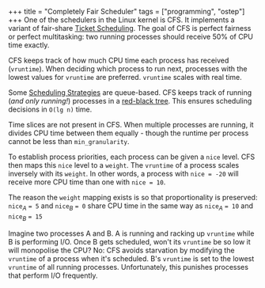+++
title = "Completely Fair Scheduler"
tags = ["programming", "ostep"]
+++
One of the schedulers in the Linux kernel is CFS. It implements a variant of fair-share [Ticket Scheduling](https://john-rodewald.github.io/blog/Ticket-Scheduling). The goal of CFS is perfect fairness or perfect multitasking: two running processes should receive 50% of CPU time exactly.

CFS keeps track of how much CPU time each process has received (`vruntime`). When deciding which process to run next, processes with the lowest values for `vruntime` are preferred. `vruntime` scales with real time.

Some [Scheduling Strategies](https://john-rodewald.github.io/blog/Scheduling-Strategies) are queue-based. CFS keeps track of running (*and only running!*) processes in a [red-black tree](https://john-rodewald.github.io/blog/red-black-tree). This ensures scheduling decisions in `O(lg n)` time.

Time slices are not present in CFS. When multiple processes are running, it divides CPU time between them equally - though the runtime per process cannot be less than `min_granularity`. 

To establish process priorities, each process can be given a `nice` level. CFS then maps this `nice` level to a `weight`. The `vruntime` of a process scales inversely with its `weight`. In other words, a process with `nice = -20` will receive more CPU time than one with `nice = 10`. 

The reason the `weight` mapping exists is so that proportionality is preserved: 
`nice`$_A$ `= 5` and `nice`$_B$ `= 0`  share CPU time in the same way as `nice`$_A$ `= 10` and `nice`$_B$ `= 15`

Imagine two processes A and B. A is running and racking up `vruntime` while B is performing I/O. Once B gets scheduled, won't its `vruntime` be so low it will monopolise the CPU? No: CFS avoids starvation by modifying the `vruntime` of a process when it's scheduled. B's `vruntime` is set to the lowest `vruntime` of all running processes. Unfortunately, this punishes processes that perform I/O frequently. 